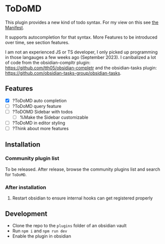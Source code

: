 # ToDoMD

This plugin provides a new kind of todo syntax. For my view on this see [the Manifest](ToDoMD-Manifesto.md).

It supports autocompletion for that syntax. More Features to be introduced over time, see section features.

I am not an experienced JS or TS developer, I only picked up programming in those langauges a few weeks ago (September 2023).
I canibalized a lot of code from the obsidian-compltr plugin: https://github.com/tth05/obsidian-completr
and the obsidian-tasks plugin: https://github.com/obsidian-tasks-group/obsidian-tasks.

## Features

- [x] ?ToDoMD auto completion
- [ ] ?ToDoMD query feature
- [ ] ?ToDOMD Sidebar with todos
  - [ ] %Make the Sidebar customizable
- [ ] ?ToDoMD in editor styling
- [ ] ?Think about more features

## Installation

### Community plugin list
To be released.
After release, browse the community plugins list and search for `ToDoMD`.

### After installation

1. Restart obsidian to ensure internal hooks can get registered properly

## Development

- Clone the repo to the `plugins` folder of an obsidian vault
- Run `npm i` and `npm run dev`
- Enable the plugin in obsidian
